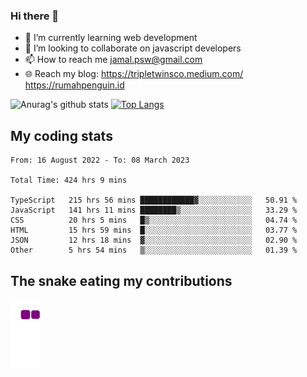 ### Hi there 👋

<!--
**padepokanpenguin/padepokanpenguin** is a ✨ _special_ ✨ repository because its `README.md` (this file) appears on your GitHub profile.
-->

- 🌱 I’m currently learning  web development
- 👯 I’m looking to collaborate on javascript developers
- 📫 How to reach me jamal.psw@gmail.com
- 🌐 Reach my blog:
   https://tripletwinsco.medium.com/
   https://rumahpenguin.id

![Anurag's github stats](https://github-readme-stats.vercel.app/api?username=padepokanpenguin&count_private=true&disable_animations=false&show_icons=true&theme=default)
[![Top Langs](https://github-readme-stats.vercel.app/api/top-langs/?username=padepokanpenguin&theme=default&layout=compact)](https://github.com/padepokanpenguin)

## My coding stats

<!--START_SECTION:waka-->

```text
From: 16 August 2022 - To: 08 March 2023

Total Time: 424 hrs 9 mins

TypeScript   215 hrs 56 mins ████████████▓░░░░░░░░░░░░   50.91 %
JavaScript   141 hrs 11 mins ████████▒░░░░░░░░░░░░░░░░   33.29 %
CSS          20 hrs 5 mins   █▒░░░░░░░░░░░░░░░░░░░░░░░   04.74 %
HTML         15 hrs 59 mins  █░░░░░░░░░░░░░░░░░░░░░░░░   03.77 %
JSON         12 hrs 18 mins  ▓░░░░░░░░░░░░░░░░░░░░░░░░   02.90 %
Other        5 hrs 54 mins   ▒░░░░░░░░░░░░░░░░░░░░░░░░   01.39 %
```

<!--END_SECTION:waka-->


## The snake eating my contributions
![snake gif](https://github.com/padepokanpenguin/padepokanpenguin/blob/output/github-contribution-grid-snake.gif)
